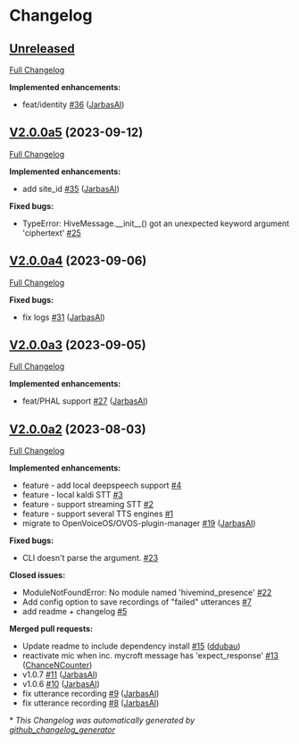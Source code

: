 # Changelog

## [Unreleased](https://github.com/JarbasHiveMind/HiveMind-voice-sat/tree/HEAD)

[Full Changelog](https://github.com/JarbasHiveMind/HiveMind-voice-sat/compare/V2.0.0a5...HEAD)

**Implemented enhancements:**

- feat/identity [\#36](https://github.com/JarbasHiveMind/HiveMind-voice-sat/pull/36) ([JarbasAl](https://github.com/JarbasAl))

## [V2.0.0a5](https://github.com/JarbasHiveMind/HiveMind-voice-sat/tree/V2.0.0a5) (2023-09-12)

[Full Changelog](https://github.com/JarbasHiveMind/HiveMind-voice-sat/compare/V2.0.0a4...V2.0.0a5)

**Implemented enhancements:**

- add site\_id [\#35](https://github.com/JarbasHiveMind/HiveMind-voice-sat/pull/35) ([JarbasAl](https://github.com/JarbasAl))

**Fixed bugs:**

- TypeError: HiveMessage.\_\_init\_\_\(\) got an unexpected keyword argument 'ciphertext' [\#25](https://github.com/JarbasHiveMind/HiveMind-voice-sat/issues/25)

## [V2.0.0a4](https://github.com/JarbasHiveMind/HiveMind-voice-sat/tree/V2.0.0a4) (2023-09-06)

[Full Changelog](https://github.com/JarbasHiveMind/HiveMind-voice-sat/compare/V2.0.0a3...V2.0.0a4)

**Fixed bugs:**

- fix logs [\#31](https://github.com/JarbasHiveMind/HiveMind-voice-sat/pull/31) ([JarbasAl](https://github.com/JarbasAl))

## [V2.0.0a3](https://github.com/JarbasHiveMind/HiveMind-voice-sat/tree/V2.0.0a3) (2023-09-05)

[Full Changelog](https://github.com/JarbasHiveMind/HiveMind-voice-sat/compare/V2.0.0a2...V2.0.0a3)

**Implemented enhancements:**

- feat/PHAL support [\#27](https://github.com/JarbasHiveMind/HiveMind-voice-sat/pull/27) ([JarbasAl](https://github.com/JarbasAl))

## [V2.0.0a2](https://github.com/JarbasHiveMind/HiveMind-voice-sat/tree/V2.0.0a2) (2023-08-03)

[Full Changelog](https://github.com/JarbasHiveMind/HiveMind-voice-sat/compare/d707b4b8a3beba8cd380592f954ecd8f7ee24cec...V2.0.0a2)

**Implemented enhancements:**

- feature - add local deepspeech support [\#4](https://github.com/JarbasHiveMind/HiveMind-voice-sat/issues/4)
- feature - local kaldi STT [\#3](https://github.com/JarbasHiveMind/HiveMind-voice-sat/issues/3)
- feature - support streaming STT [\#2](https://github.com/JarbasHiveMind/HiveMind-voice-sat/issues/2)
- feature - support several TTS engines [\#1](https://github.com/JarbasHiveMind/HiveMind-voice-sat/issues/1)
- migrate to OpenVoiceOS/OVOS-plugin-manager [\#19](https://github.com/JarbasHiveMind/HiveMind-voice-sat/pull/19) ([JarbasAl](https://github.com/JarbasAl))

**Fixed bugs:**

- CLI doesn't parse the argument. [\#23](https://github.com/JarbasHiveMind/HiveMind-voice-sat/issues/23)

**Closed issues:**

- ModuleNotFoundError: No module named 'hivemind\_presence' [\#22](https://github.com/JarbasHiveMind/HiveMind-voice-sat/issues/22)
- Add config option to save recordings of "failed" utterances [\#7](https://github.com/JarbasHiveMind/HiveMind-voice-sat/issues/7)
- add readme + changelog [\#5](https://github.com/JarbasHiveMind/HiveMind-voice-sat/issues/5)

**Merged pull requests:**

- Update readme to include dependency install [\#15](https://github.com/JarbasHiveMind/HiveMind-voice-sat/pull/15) ([ddubau](https://github.com/ddubau))
- reactivate mic when inc. mycroft message has 'expect\_response' [\#13](https://github.com/JarbasHiveMind/HiveMind-voice-sat/pull/13) ([ChanceNCounter](https://github.com/ChanceNCounter))
- v1.0.7 [\#11](https://github.com/JarbasHiveMind/HiveMind-voice-sat/pull/11) ([JarbasAl](https://github.com/JarbasAl))
- v1.0.6 [\#10](https://github.com/JarbasHiveMind/HiveMind-voice-sat/pull/10) ([JarbasAl](https://github.com/JarbasAl))
- fix utterance recording [\#9](https://github.com/JarbasHiveMind/HiveMind-voice-sat/pull/9) ([JarbasAl](https://github.com/JarbasAl))
- fix utterance recording [\#8](https://github.com/JarbasHiveMind/HiveMind-voice-sat/pull/8) ([JarbasAl](https://github.com/JarbasAl))



\* *This Changelog was automatically generated by [github_changelog_generator](https://github.com/github-changelog-generator/github-changelog-generator)*
